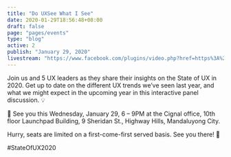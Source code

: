 ```yaml
---
title: "Do UXSee What I See"
date: 2020-01-29T18:56:48+08:00
draft: false
page: "pages/events"
type: "blog"
active: 2
publish: "January 29, 2020"
livestream: "https://www.facebook.com/plugins/video.php?href=https%3A%2F%2Fwww.facebook.com%2FUXPhilippines%2Fvideos%2F554095255203202%2F&width=500&show_text=0"
---
```


<p>Join us and 5 UX leaders as they share their insights on the State of UX in 2020. Get up to date on the different UX trends we’ve seen last year, and what we might expect in the upcoming year in this interactive panel discussion. 💡</p>

<p>📍 See you this Wednesday, January 29, 6 – 9PM at the Cignal office, 10th floor Launchpad Building, 9 Sheridan St., Highway Hills, Mandaluyong City. </p>

<p> Hurry, seats are limited on a first-come-first served basis. See you there! 👋</p>

<span class="blue">
	#StateOfUX2020
</span>

